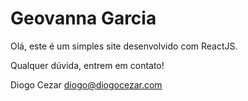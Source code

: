 # Geovanna Garcia

Olá, este é um simples site desenvolvido com ReactJS.

Qualquer dúvida, entrem em contato!

Diogo Cezar <diogo@diogocezar.com>
